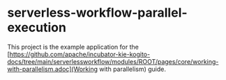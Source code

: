 # serverless-workflow-parallel-execution

This project is the example application for the [https://github.com/apache/incubator-kie-kogito-docs/tree/main/serverlessworkflow/modules/ROOT/pages/core/working-with-parallelism.adoc](Working with parallelism) guide.